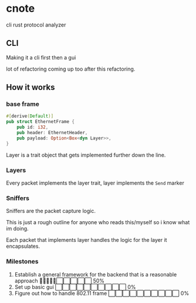 # cnote
cli rust protocol analyzer

## CLI
Making it a cli first then a gui

lot of refactoring coming up too after this refactoring.

## How it works

### base frame
```rust
#[derive(Default)]
pub struct EthernetFrame {
    pub id: i32,
    pub header: EthernetHeader,
    pub payload: Option<Box<dyn Layer>>,
}
```
Layer is a trait object that gets implemented further down the line.

### Layers
Every packet implements the layer trait, layer implements the ```Send``` marker

### Sniffers
Sniffers are the packet capture logic. 

This is just a rough outline for anyone who reads this/myself so i know what im doing.


Each packet that implements layer handles the logic for the layer it encapsulates.

### Milestones
1. Establish a general framework for the backend that is a reasonable approach
   🔵🔵🔵🔵🔵⬜⬜⬜⬜⬜ 50%
2. Set up basic gui
   ⬜⬜⬜⬜⬜⬜⬜⬜⬜⬜ 0%
3. Figure out how to handle 802.11 frame
   ⬜⬜⬜⬜⬜⬜⬜⬜⬜⬜ 0%